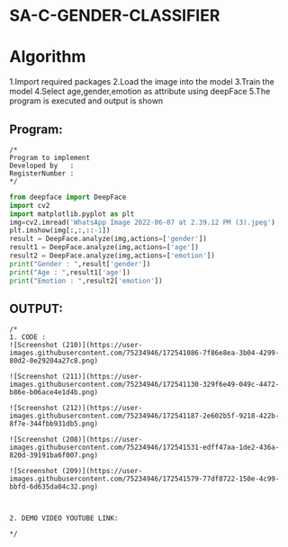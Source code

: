 # SA-C-GENDER-CLASSIFIER
# Algorithm
1.Import required packages
2.Load the image into the model
3.Train the model
4.Select age,gender,emotion as attribute using deepFace
5.The program is executed and output is shown

## Program:
```
/*
Program to implement 
Developed by   :
RegisterNumber :  
*/
```
```python
from deepface import DeepFace
import cv2 
import matplotlib.pyplot as plt
img=cv2.imread('WhatsApp Image 2022-06-07 at 2.39.12 PM (3).jpeg')
plt.imshow(img[:,:,::-1])
result = DeepFace.analyze(img,actions=['gender'])
result1 = DeepFace.analyze(img,actions=['age'])
result2 = DeepFace.analyze(img,actions=['emotion'])
print("Gender : ",result['gender'])
print("Age : ",result1['age'])
print("Emotion : ",result2['emotion'])
```

## OUTPUT:
```
/*
1. CODE :
![Screenshot (210)](https://user-images.githubusercontent.com/75234946/172541086-7f86e8ea-3b04-4299-80d2-0e29204a27c8.png)

![Screenshot (211)](https://user-images.githubusercontent.com/75234946/172541130-329f6e49-049c-4472-b86e-b06ace4e1d4b.png)

![Screenshot (212)](https://user-images.githubusercontent.com/75234946/172541187-2e602b5f-9218-422b-8f7e-344fbb931db5.png)

![Screenshot (208)](https://user-images.githubusercontent.com/75234946/172541531-edff47aa-1de2-436a-820d-39191ba6f007.png)

![Screenshot (209)](https://user-images.githubusercontent.com/75234946/172541579-77df8722-150e-4c99-bbfd-6d635da04c32.png)



2. DEMO VIDEO YOUTUBE LINK:

*/
```

